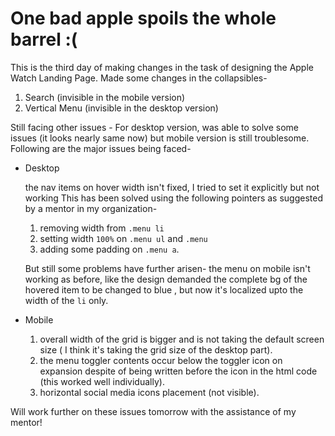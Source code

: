 # One bad apple spoils the whole barrel :(

This is the third day of making changes in the task of designing the Apple Watch Landing Page. 
Made some changes in the collapsibles-
1. Search (invisible in the mobile version)
2. Vertical Menu (invisible in the desktop version)

Still facing other issues -
For desktop version, was able to solve some issues (it looks nearly same now) but mobile version is still troublesome. Following are the major issues being faced-

- Desktop

   the nav items on hover width isn't fixed, I tried to set it explicitly but not working
   This has been solved using the following pointers as suggested by a mentor in my organization-
   1. removing width from `.menu li`
   2. setting width `100%` on `.menu ul` and `.menu`
   3. adding some padding on `.menu a`.
   
   But still some problems have further arisen-
   the menu on mobile isn't working as before, like the design demanded the complete bg of the hovered item to be changed to blue , but now it's localized upto the width of the `li` only.

- Mobile

  1. overall width of the grid is bigger and is not taking the default screen size ( I think it's taking the grid size of the desktop part).
  2. the menu toggler contents occur below the toggler icon on expansion despite of being written before the icon in the html code (this worked well    individually). 
  3. horizontal social media icons placement (not visible). 
   
 Will work further on these issues tomorrow with the assistance of my mentor! 
  
  
